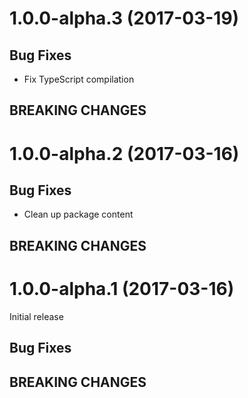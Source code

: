 # 1.0.0-alpha.3 (2017-03-19)

## Bug Fixes

- Fix TypeScript compilation

## BREAKING CHANGES

# 1.0.0-alpha.2 (2017-03-16)

## Bug Fixes

- Clean up package content

## BREAKING CHANGES

# 1.0.0-alpha.1 (2017-03-16)

Initial release

## Bug Fixes

## BREAKING CHANGES

